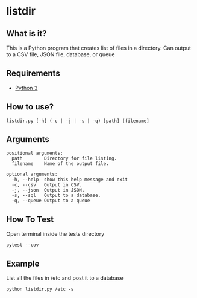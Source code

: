 # listdir

## What is it?
This is a Python program that creates list of files in a directory. Can output to a CSV file, JSON file, database, 
or queue

## Requirements
- [Python 3](https://www.python.org/downloads/)

## How to use?
```
listdir.py [-h] (-c | -j | -s | -q) [path] [filename]
```

## Arguments
```
positional arguments:
  path        Directory for file listing.
  filename    Name of the output file.

optional arguments:
  -h, --help  show this help message and exit
  -c, --csv   Output in CSV.
  -j, --json  Output in JSON.
  -s, --sql   Output to a database.
  -q, --queue Output to a queue
```

## How To Test
Open terminal inside the tests directory
```
pytest --cov
```

## Example
List all the files in /etc and post it to a database
```
python listdir.py /etc -s
```
